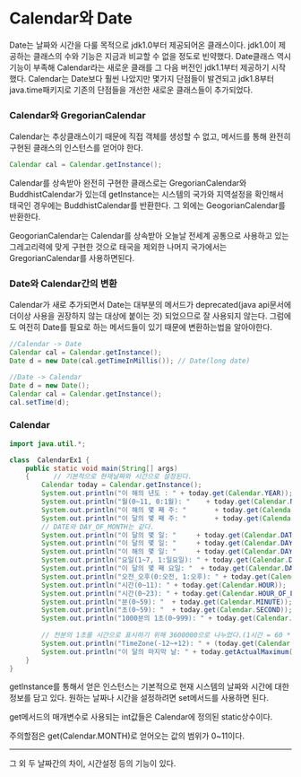 # Calendar와 Date

Date는 날짜와 시간을 다룰 목적으로 jdk1.0부터 제공되어온 클래스이다. jdk1.0이 제공하는 클래스의 수와 기능은 지금과 비교할 수 없을 정도로 빈약했다. Date클래스 역시 기능이 부족해 Calendar라는 새로운 클래를
그 다음 버전인 jdk1.1부터 제공하기 시작했다. Calendar는 Date보다 훨씬 나았지만 몇가지 단점들이 발견되고 jdk1.8부터 java.time패키지로 기존의 단점들을 개선한 새로운 클래스들이 추가되었다.

### Calendar와 GregorianCalendar

Calendar는 추상클래스이기 때문에 직접 객체를 생성할 수 없고, 메서드를 통해 완전히 구현된 클래스의 인스턴스를 얻어야 한다.

```java
Calendar cal = Calendar.getInstance();
```
Calendar를 상속받아 완전히 구현한 클래스로는 GregorianCalendar와 BuddhistCalendar가 있는데 getInstance는 시스템의 국가와 지역설정을 확인해서 태국인 경우에는 BuddhistCalendar를 반환한다.
그 외에는 GeogorianCalendar를 반환한다.

GeogorianCalendar는 Calendar를 상속받아 오늘날 전세계 공통으로 사용하고 있는 그레고리력에 맞게 구현한 것으로 태국을 제외한 나머지 국가에서는 GregorianCalendar를 사용하면된다.


### Date와 Calendar간의 변환

Calendar가 새로 추가되면서 Date는 대부분의 메서드가 deprecated(java api문서에 더이상 사용을 권장하지 않는 대상에 붙이는 것) 되었으므로 잘 사용되지 않는다. 그럼에도 여전히 Date를 필요로 하는 메서드들이 있기 때문에 변환하는법을 알아야한다.

```java
//Calendar -> Date
Calendar cal = Calendar.getInstance();
Date d = new Date(cal.getTimeInMillis()); // Date(long date)

//Date -> Calendar
Date d = new Date();
Calendar cal = Calendar.getInstance();
cal.setTime(d);
```

### Calendar

```java
import java.util.*;

class  CalendarEx1 {
	public static void main(String[] args) 
	{      // 기본적으로 현재날짜와 시간으로 설정된다.
		Calendar today = Calendar.getInstance();	
		System.out.println("이 해의 년도 : " + today.get(Calendar.YEAR));
		System.out.println("월(0~11, 0:1월): "	+ today.get(Calendar.MONTH));
		System.out.println("이 해의 몇 째 주: "		+ today.get(Calendar.WEEK_OF_YEAR));
		System.out.println("이 달의 몇 째 주: "		+ today.get(Calendar.WEEK_OF_MONTH));
		// DATE와 DAY_OF_MONTH는 같다.
		System.out.println("이 달의 몇 일: "		+ today.get(Calendar.DATE));
		System.out.println("이 달의 몇 일: "		+ today.get(Calendar.DAY_OF_MONTH));
		System.out.println("이 해의 몇 일: "		+ today.get(Calendar.DAY_OF_YEAR));
		System.out.println("요일(1~7, 1:일요일): " + today.get(Calendar.DAY_OF_WEEK)); // 1:일요일, 2:월요일, ... 7:토요일
		System.out.println("이 달의 몇 째 요일: "	+ today.get(Calendar.DAY_OF_WEEK_IN_MONTH));
		System.out.println("오전_오후(0:오전, 1:오후): " + today.get(Calendar.AM_PM));
		System.out.println("시간(0~11): "	+ today.get(Calendar.HOUR));
		System.out.println("시간(0~23): "	+ today.get(Calendar.HOUR_OF_DAY));
		System.out.println("분(0~59): "	+ today.get(Calendar.MINUTE));
		System.out.println("초(0~59): "	+ today.get(Calendar.SECOND));
		System.out.println("1000분의 1초(0~999): " + today.get(Calendar.MILLISECOND));
        
		// 천분의 1초를 시간으로 표시하기 위해 3600000으로 나누었다.(1시간 = 60 * 60초)
		System.out.println("TimeZone(-12~+12): " + (today.get(Calendar.ZONE_OFFSET)/(60*60*1000))); 
		System.out.println("이 달의 마지막 날: " + today.getActualMaximum(Calendar.DATE) ); // 이 달의 마지막 일을 찾는다.
	}
}
```

getInstance를 통해서 얻은 인스턴스는 기본적으로 현재 시스템의 날짜와 시간에 대한 정보를 담고 있다. 원하는 날짜나 시간을 설정하려면 set메서드를 사용하면 된다.

get메서드의 매개변수로 사용되는 int값들은 Calendar에 정의된 static상수이다.

주의할점은 get(Calendar.MONTH)로 얻어오는 값의 범위가 0~11이다.

---

그 외 두 날짜간의 차이, 시간설정 등의 기능이 있다.

# 


